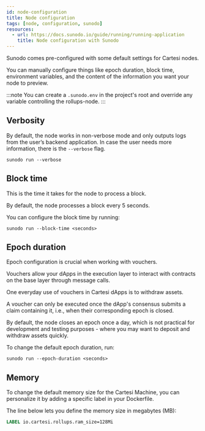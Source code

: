 ```yaml
---
id: node-configuration
title: Node configuration
tags: [node, configuration, sunodo]
resources:
  - url: https://docs.sunodo.io/guide/running/running-application
    title: Node configuration with Sunodo
---
```


Sunodo comes pre-configured with some default settings for Cartesi nodes.

You can manually configure things like epoch duration, block time, environment variables, and the content of the information you want your node to preview.

:::note
You can create a `.sunodo.env` in the project's root and override any variable controlling the rollups-node.
:::

## Verbosity

By default, the node works in non-verbose mode and only outputs logs from the user’s backend application. In case the user needs more information, there is the `--verbose` flag.

```
sunodo run --verbose
```

## Block time

This is the time it takes for the node to process a block.

By default, the node processes a block every 5 seconds.

You can configure the block time by running:

```
sunodo run --block-time <seconds>
```

## Epoch duration

Epoch configuration is crucial when working with vouchers.

Vouchers allow your dApps in the execution layer to interact with contracts on the base layer through message calls.

One everyday use of vouchers in Cartesi dApps is to withdraw assets.

A voucher can only be executed once the dApp's consensus submits a claim containing it, i.e., when their corresponding epoch is closed.

By default, the node closes an epoch once a day, which is not practical for development and testing purposes - where you may want to deposit and withdraw assets quickly.

To change the default epoch duration, run:

```
sunodo run --epoch-duration <seconds>
```


## Memory

To change the default memory size for the Cartesi Machine, you can personalize it by adding a specific label in your Dockerfile. 

The line below lets you define the memory size in megabytes (MB):

```dockerfile
LABEL io.cartesi.rollups.ram_size=128Mi
```
